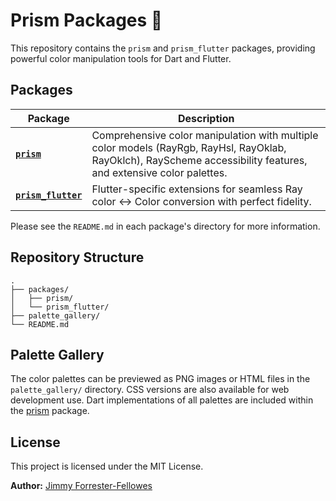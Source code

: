 # Prism Packages 🌈

This repository contains the `prism` and `prism_flutter` packages, providing powerful color manipulation tools for Dart and Flutter.

## Packages

| Package                                       | Description                                                  |
| --------------------------------------------- | ------------------------------------------------------------ |
| [**`prism`**](./packages/prism)               | Comprehensive color manipulation with multiple color models (RayRgb, RayHsl, RayOklab, RayOklch), RayScheme accessibility features, and extensive color palettes. |
| [**`prism_flutter`**](./packages/prism_flutter) | Flutter-specific extensions for seamless Ray color ↔ Color conversion with perfect fidelity. |

Please see the `README.md` in each package's directory for more information.

## Repository Structure

```
.
├── packages/
│   ├── prism/
│   └── prism_flutter/
├── palette_gallery/
└── README.md
```

## Palette Gallery

The color palettes can be previewed as PNG images or HTML files in the `palette_gallery/` directory. CSS versions are also available for web development use. Dart implementations of all palettes are included within the [prism](./packages/prism_flutter) package.

## License

This project is licensed under the MIT License.

**Author:** [Jimmy Forrester-Fellowes](https://github.com/jimmyff) 